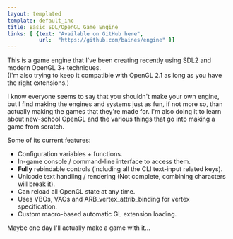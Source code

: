 ```yaml
---
layout: templated
template: default_inc
title: Basic SDL/OpenGL Game Engine
links: [ {text: "Available on GitHub here",
          url:  "https://github.com/baines/engine" }]
---
```


This is a game engine that I've been creating recently using SDL2 and modern
OpenGL 3+ techniques.    
(I'm also trying to keep it compatible with OpenGL 2.1 as long as you have the 
right extensions.)

I know everyone seems to say that you shouldn't make your own engine, but I find
making the engines and systems just as fun, if not more so, than actually making
the games that they're made for. I'm also doing it to learn about new-school
OpenGL and the various things that go into making a game from scratch.

Some of its current features:

* Configuration variables + functions.
* In-game console / command-line interface to access them.
* **Fully** rebindable controls (including all the CLI text-input related keys).
* Unicode text handling / rendering (Not complete, combining characters will break it).
* Can reload all OpenGL state at any time.
* Uses VBOs, VAOs and ARB_vertex_attrib_binding for vertex specification.
* Custom macro-based automatic GL extension loading.

Maybe one day I'll actually make a game with it...

